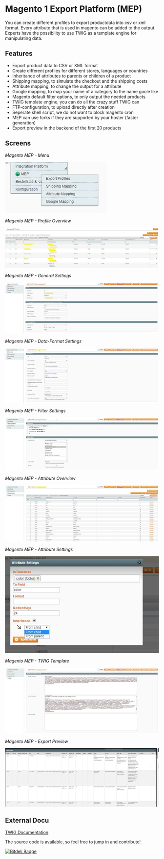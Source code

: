 # Magento 1 Export Platform (MEP)
You can create different profiles to export productdata into csv or xml format. Every attribute that is used in  magento can be added to the output. Experts have the possibility to use TWIG as a template engine for manipulating data.

## Features
- Export product data to CSV or XML format
- Create different profiles for different stores, languages or countries
- Inheritance of attributes to parents or children of a product
- Shipping mapping, to simulate the checkout and the shipping costs
- Attribute mapping, to change the output for a attribute
- Google mapping, to map your name of a category to the name goole like
- Magento default filter options, to only output the needed products
- TWIG template engine, you can do all the crazy stuff TWIG can
- FTP-configuration, to upload directly after creation
- Seperate shell script, we do not want to block magento cron
- MEP can use forks if they are supported by your hoster (faster generation)
- Export preview in the backend of the first 20 products

## Screens
*Magento MEP - Menu*

![alt text](https://github.com/Flagbit/Magento-MEP/raw/master/docs/img/magento-mep-menu.jpg "Magento MEP Menu")

*Magento MEP - Profile Overview*

![alt text](https://github.com/Flagbit/Magento-MEP/raw/master/docs/img/magento-mep-profile.jpg "Magento MEP - Profile Overview")

*Magento MEP - General Settings*

![alt text](https://github.com/Flagbit/Magento-MEP/raw/master/docs/img/magento-mep-profil-general.jpg "Magento MEP Profil General Settings")

*Magento MEP - Data-Format Settings*

![alt text](https://github.com/Flagbit/Magento-MEP/raw/master/docs/img/magento-mep-profil-datenformat.jpg "Magento MEP - Data-Format Settings")

*Magento MEP - Filter Settings*

![alt text](https://github.com/Flagbit/Magento-MEP/raw/master/docs/img/magento-mep-profil-filter.jpg "Magento MEP - Filter Settings")

*Magento MEP - Attribute Overview*

![alt text](https://github.com/Flagbit/Magento-MEP/raw/master/docs/img/magento-mep-profil-attribute.jpg "Magento MEP - Attribute Overview")

*Magento MEP - Attribute Settings*

![alt text](https://github.com/Flagbit/Magento-MEP/raw/master/docs/img/magento-mep-profil-attribute-settings.jpg "Magento MEP - Attribute Settings")

*Magento MEP - TWIG Template*

![alt text](https://github.com/Flagbit/Magento-MEP/raw/master/docs/img/magento-mep-profil-twig-template.jpg "Magento MEP - TWIG Template")

*Magento MEP - Export Preview*

![alt text](https://github.com/Flagbit/Magento-MEP/raw/master/docs/img/magento-mep-profil-export-preview.jpg "Magento MEP - Export Preview")

## External Docu
[TWIG Documentation](http://twig.sensiolabs.org/documentation)

The source code is available, so feel free to jump in and contribute!


[![Bitdeli Badge](https://d2weczhvl823v0.cloudfront.net/Flagbit/magento-mep/trend.png)](https://bitdeli.com/free "Bitdeli Badge")
